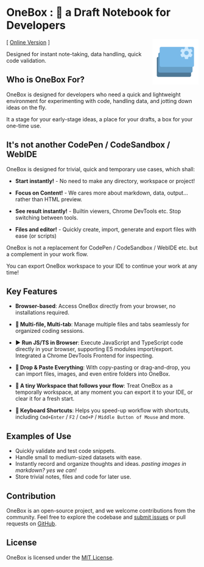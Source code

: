 # OneBox : 📝 a Draft Notebook for Developers

<img src="./public/favicon.png" style="width: 120px" align="right">

[ [Online Version](https://lyonbot.github.io/onebox/) ]

Designed for instant note-taking, data handling, quick code validation.

## Who is OneBox For?

OneBox is designed for developers who need a quick and lightweight environment for experimenting with code, handling data, and jotting down ideas on the fly.

It a stage for your early-stage ideas, a place for your drafts, a box for your one-time use.

## It's not another CodePen / CodeSandbox / WebIDE

OneBox is designed for trivial, quick and temporary use cases, which shall:

- **Start instantly!** - No need to make any directory, workspace or project!

- **Focus on Content!** - We cares more about markdown, data, output... rather than HTML preview.

- **See result instantly!** - Builtin viewers, Chrome DevTools etc. Stop switching between tools.

- **Files and editor!** - Quickly create, import, generate and export files with ease (or scripts)

OneBox is not a replacement for CodePen / CodeSandbox / WebIDE etc. but a complement in your work flow.

You can export OneBox workspace to your IDE to continue your work at any time!

## Key Features

- **Browser-based**: Access OneBox directly from your browser, no installations required.

- **📁 Multi-file, Multi-tab**: Manage multiple files and tabs seamlessly for organized coding sessions.

- **▶️ Run JS/TS in Browser**: Execute JavaScript and TypeScript code directly in your browser, supporting ES modules import/export. Integrated a Chrome DevTools Frontend for inspecting.

- **🫴 Drop & Paste Everything**: With copy-pasting or drag-and-drop, you can import files, images, and even entire folders into OneBox.

- **🧘 A tiny Workspace that follows your flow**: Treat OneBox as a temporally workspace, at any moment you can export it to your IDE, or clear it for a fresh start.

- **🎹 Keyboard Shortcuts**: Helps you speed-up workflow with shortcuts, including `Cmd+Enter` / `F2` / `Cmd+P` / `Middle Button of Mouse` and more.

## Examples of Use

- Quickly validate and test code snippets.
- Handle small to medium-sized datasets with ease.
- Instantly record and organize thoughts and ideas. _pasting images in markdown? yes we can!_
- Store trivial notes, files and code for later use.

## Contribution

OneBox is an open-source project, and we welcome contributions from the community. Feel free to explore the codebase and [submit issues](https://github.com/lyonbot/onebox/issues) or pull requests on [GitHub](https://github.com/lyonbot/onebox).

## License

OneBox is licensed under the [MIT License](https://github.com/lyonbot/onebox/blob/main/LICENSE).
